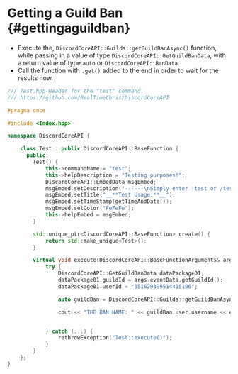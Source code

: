 Getting a Guild Ban {#gettingaguildban}
============
- Execute the, `DiscordCoreAPI::Guilds::getGuildBanAsync()` function, while passing in a value of type `DiscordCoreAPI::GetGuildBanData`, with a return value of type `auto` or `DiscordCoreAPI::BanData`.
- Call the function with `.get()` added to the end in order to wait for the results now.

```cpp
/// Test.hpp-Header for the "test" command.
/// https://github.com/RealTimeChris/DiscordCoreAPI

#pragma once

#include <Index.hpp>

namespace DiscordCoreAPI {

	class Test : public DiscordCoreAPI::BaseFunction {
	  public:
		Test() {
			this->commandName = "test";
			this->helpDescription = "Testing purposes!";
			DiscordCoreAPI::EmbedData msgEmbed;
			msgEmbed.setDescription("------\nSimply enter !test or /test!\n------");
			msgEmbed.setTitle("__**Test Usage:**__");
			msgEmbed.setTimeStamp(getTimeAndDate());
			msgEmbed.setColor("FeFeFe");
			this->helpEmbed = msgEmbed;
		}

		std::unique_ptr<DiscordCoreAPI::BaseFunction> create() {
			return std::make_unique<Test>();
		}

		virtual void execute(DiscordCoreAPI::BaseFunctionArguments& args) {
			try {
				DiscordCoreAPI::GetGuildBanData dataPackage01;
				dataPackage01.guildId = args.eventData.getGuildId();
				dataPackage01.userId = "851629399514415106";

				auto guildBan = DiscordCoreAPI::Guilds::getGuildBanAsync(dataPackage01).get();

				cout << "THE BAN NAME: " << guildBan.user.username << endl;


			} catch (...) {
				rethrowException("Test::execute()");
			}
		}
	};
}
```
